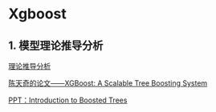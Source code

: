 # Xgboost

## 1. 模型理论推导分析

[理论推导分析](XGBoost.ipynb)

[陈天奇的论文——XGBoost: A Scalable Tree Boosting System](xgboost_thesis.pdf)

[PPT：Introduction to Boosted Trees](BoostedTree_slides_ctq.pdf)

